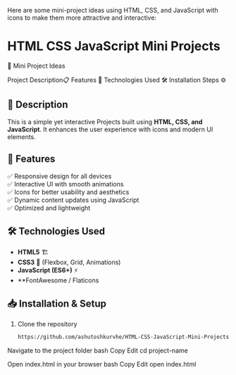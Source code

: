 Here are some mini-project ideas using HTML, CSS, and JavaScript with icons to make them more attractive and interactive:

<h1>HTML CSS JavaScript Mini Projects</h1>

🎯 Mini Project Ideas




Project Description📋
Features 🚀
Technologies Used 🛠
Installation Steps ⚙️

## 📖 Description  
This is a simple yet interactive Projects built using **HTML, CSS, and JavaScript**. It enhances the user experience with icons and modern UI elements.  

## 🎯 Features  
✅ Responsive design for all devices  
✅ Interactive UI with smooth animations  
✅ Icons for better usability and aesthetics  
✅ Dynamic content updates using JavaScript  
✅ Optimized and lightweight  

## 🛠 Technologies Used  
- **HTML5** 🏗  
- **CSS3** 🎨 (Flexbox, Grid, Animations)  
- **JavaScript (ES6+)** ⚡  
- **FontAwesome / Flaticons   

## 📥 Installation & Setup  
1. Clone the repository  
   ```bash
   https://github.com/ashutoshkurvhe/HTML-CSS-JavaScript-Mini-Projects.git

Navigate to the project folder
bash
Copy
Edit
cd project-name

Open index.html in your browser
bash
Copy
Edit
open index.html


